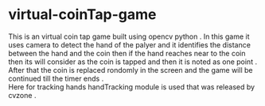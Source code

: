 # virtual-coinTap-game
This is an virtual coin tap game built using opencv python . In this game it uses camera to detect the hand of the palyer and it identifies the distance between the hand and the coin then if the hand reaches near to the coin then its will consider as the coin is tapped and then it is noted as one point . After that the coin is replaced rondomly in the screen and the game will be continued till the timer ends .  
Here for tracking hands handTracking module is used that was released by cvzone . 
